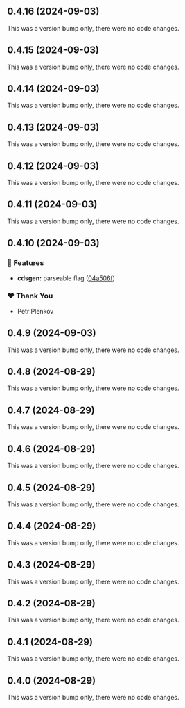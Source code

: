 ## 0.4.16 (2024-09-03)

This was a version bump only, there were no code changes.

## 0.4.15 (2024-09-03)

This was a version bump only, there were no code changes.

## 0.4.14 (2024-09-03)

This was a version bump only, there were no code changes.

## 0.4.13 (2024-09-03)

This was a version bump only, there were no code changes.

## 0.4.12 (2024-09-03)

This was a version bump only, there were no code changes.

## 0.4.11 (2024-09-03)

This was a version bump only, there were no code changes.

## 0.4.10 (2024-09-03)


### 🚀 Features

- **cdsgen:** parseable flag ([04a506f](https://github.com/sapops/hana-cli/commit/04a506f))

### ❤️  Thank You

- Petr Plenkov

## 0.4.9 (2024-09-03)

This was a version bump only, there were no code changes.

## 0.4.8 (2024-08-29)

This was a version bump only, there were no code changes.

## 0.4.7 (2024-08-29)

This was a version bump only, there were no code changes.

## 0.4.6 (2024-08-29)

This was a version bump only, there were no code changes.

## 0.4.5 (2024-08-29)

This was a version bump only, there were no code changes.

## 0.4.4 (2024-08-29)

This was a version bump only, there were no code changes.

## 0.4.3 (2024-08-29)

This was a version bump only, there were no code changes.

## 0.4.2 (2024-08-29)

This was a version bump only, there were no code changes.

## 0.4.1 (2024-08-29)

This was a version bump only, there were no code changes.

## 0.4.0 (2024-08-29)

This was a version bump only, there were no code changes.
